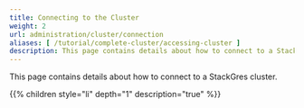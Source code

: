 ```yaml
---
title: Connecting to the Cluster
weight: 2
url: administration/cluster/connection
aliases: [ /tutorial/complete-cluster/accessing-cluster ]
description: This page contains details about how to connect to a StackGres cluster.
---
```


This page contains details about how to connect to a StackGres cluster.

{{% children style="li" depth="1" description="true" %}}